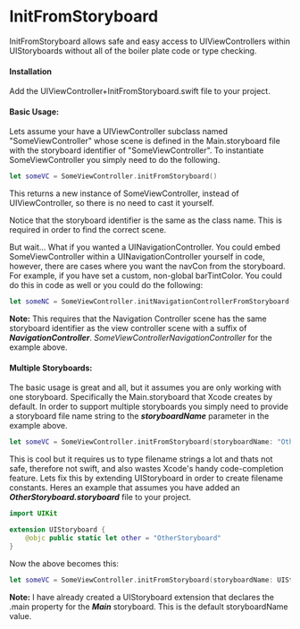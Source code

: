 # InitFromStoryboard
InitFromStoryboard allows safe and easy access to UIViewControllers within UIStoryboards without all of the boiler plate code or type checking.

#### Installation

Add the UIViewController+InitFromStoryboard.swift file to your project. 



#### Basic Usage:

Lets assume your have a UIViewController subclass named "SomeViewController" whose scene is defined in the Main.storyboard file with the storyboard identifier of "SomeViewController".  To instantiate SomeViewController you simply need to do the following.

```swift
let someVC = SomeViewController.initFromStoryboard()
```
This returns a new instance of SomeViewController, instead of UIViewController, so there is no need to cast it yourself.

Notice that the storyboard identifier is the same as the class name. This is required in order to find the correct scene.

But wait... What if you wanted a UINavigationController.  You could embed SomeViewController within a UINavigationController yourself in code, however, there are cases where you want the navCon from the storyboard.  For example, if you have set a custom, non-global barTintColor.  You could do this in code as well or you could do the following:

```swift
let someNC = SomeViewController.initNavigationControllerFromStoryboard()
```

**Note:** This requires that the Navigation Controller scene has the same storyboard identifier as the view controller scene with a suffix of ***NavigationController***. _SomeViewControllerNavigationController_ for the example above.

#### Multiple Storyboards:

The basic usage is great and all, but it assumes you are only working with one storyboard.  Specifically the Main.storyboard that Xcode creates by default.  In order to support multiple storyboards you simply need to provide a storyboard file name string to the ***storyboardName*** parameter in the example above.

```swift
let someVC = SomeViewController.initFromStoryboard(storyboardName: "OtherStoryboard")
```

This is cool but it requires us to type filename strings a lot and thats not safe, therefore not swift, and also wastes Xcode's handy code-completion feature.  Lets fix this by extending UIStoryboard in order to create filename constants.  Heres an example that assumes you have added an ***OtherStoryboard.storyboard*** file to your project.

```swift
import UIKit

extension UIStoryboard {
    @objc public static let other = "OtherStoryboard"
}
```

Now the above becomes this:
```swift
let someVC = SomeViewController.initFromStoryboard(storyboardName: UIStoryboard.other)
```

**Note:**  I have already created a UIStoryboard extension that declares the .main property for the ***Main*** storyboard.  This is the default storyboardName value.
